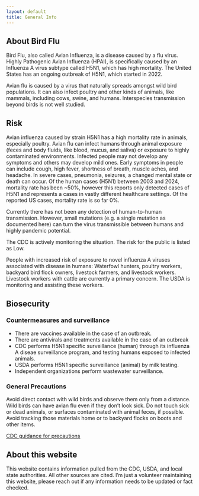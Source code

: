 ```yaml
---
layout: default
title: General Info
---
```


## About Bird Flu

Bird Flu, also called Avian Influenza, is a disease caused by a flu virus. Highly Pathogenic Avian Influenza (HPAI), is specifically caused by an Influenza A virus subtype called H5N1, which has high mortality. The United States has an ongoing outbreak of H5N1, which started in 2022.

Avian flu is caused by a virus that naturally spreads amongst wild bird populations. It can also infect poultry and other kinds of animals, like mammals, including cows, swine, and humans. Interspecies transmission beyond birds is not well studied.

## Risk
Avian influenza caused by strain H5N1 has a high mortality rate in animals, especially poultry.
Avian flu can infect humans through animal exposure (feces and body fluids, like blood, mucus, and saliva) or exposure to highly contaminated environments. Infected people may not develop any symptoms and others may develop mild ones. Early symptoms in people can include cough, high fever, shortness of breath, muscle aches, and headache. In severe cases, pneumonia, seizures, a changed mental state or death can occur. Of the human cases (H5N1) between 2003 and 2024, mortality rate has been ~50%, however this reports only detected cases of H5N1 and represents a cases in vastly different healthcare settings. Of the reported US cases, mortality rate is so far 0%.

Currently there has not been any detection of human-to-human transmission. However, small mutations (e.g. a single mutation as documented here) can turn the virus transmissible between humans and highly pandemic potential.

The CDC is actively monitoring the situation. The risk for the public is listed as Low.

People with increased risk of exposure to novel influenza A viruses associated with disease in humans: Waterfowl hunters, poultry workers, backyard bird flock owners, livestock farmers, and livestock workers. Livestock workers with cattle are currently a primary concern. The USDA is monitoring and assisting these workers.

## Biosecurity

### Countermeasures and surveillance 
* There are vaccines available in the case of an outbreak. 
* There are antivirals and treatments available in the case of an outbreak
* CDC performs H5N1 specific surveillance (human) through its influenza A diseae surveillance program, and testing humans exposed to infected animals.
* USDA performs H5N1 specific surveillance (animal) by milk testing.
* Independent organizations perform wastewater surveillance.   


### General Precautions
Avoid direct contact with wild birds and observe them only from a distance. Wild birds can have avian flu even if they don’t look sick. Do not touch sick or dead animals, or surfaces contaminated with animal feces, if possible. Avoid tracking those materials home or to backyard flocks on boots and other items.
 
[CDC guidance for precautions](https://www.cdc.gov/bird-flu/prevention/worker-protection-ppe.html)

## About this website

This website contains information pulled from the CDC, USDA, and local state authorities. All other sources are cited. I’m just a volunteer maintaining this website, please reach out if any information needs to be updated or fact checked.